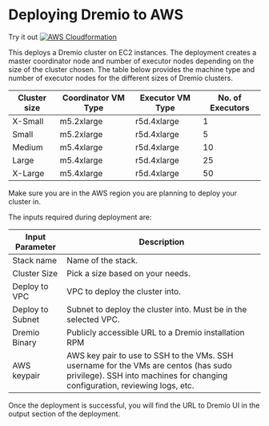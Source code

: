 
# Deploying Dremio to AWS

Try it out [![AWS Cloudformation](https://s3.amazonaws.com/cloudformation-examples/cloudformation-launch-stack.png)](https://us-east-2.console.aws.amazon.com/cloudformation/home?region=us-east-2#/stacks/new?templateURL=https://s3-us-west-2.amazonaws.com/aws-cloudformation.dremio.com/dremio_cf.yaml&stackName=myDremio)

This deploys a Dremio cluster on EC2 instances. The deployment creates a master coordinator node and number of executor nodes depending on the size of the cluster chosen. The table below provides the machine type and number of executor nodes for the different sizes of Dremio clusters.

| Cluster size | Coordinator VM Type | Executor VM Type | No. of Executors |
|--------------|---------------------|------------------|------------------|
| X-Small      | m5.2xlarge          | r5d.4xlarge      |        1         |
| Small        | m5.2xlarge          | r5d.4xlarge      |        5         |
| Medium       | m5.4xlarge          | r5d.4xlarge      |        10        |
| Large        | m5.4xlarge          | r5d.4xlarge      |        25        |
| X-Large      | m5.4xlarge          | r5d.4xlarge      |        50        |

Make sure you are in the AWS region you are planning to deploy your cluster in.

The inputs required during deployment are:

|Input Parameter|Description |
|---|---|
| Stack name |Name of the stack. |
| Cluster Size |Pick a size based on your needs.|
| Deploy to VPC |VPC to deploy the cluster into.|
| Deploy to Subnet |Subnet to deploy the cluster into. Must be in the selected VPC.|
| Dremio Binary | Publicly accessible URL to a Dremio installation RPM |
| AWS keypair | AWS key pair to use to SSH to the VMs. SSH username for the VMs are centos (has sudo privilege). SSH into machines for changing configuration, reviewing logs, etc. |

Once the deployment is successful, you will find the URL to Dremio UI in the output section of the deployment.

